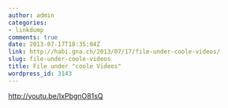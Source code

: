 ```yaml
---
author: admin
categories:
- linkdump
comments: true
date: 2013-07-17T18:35:04Z
link: http://habi.gna.ch/2013/07/17/file-under-coole-videos/
slug: file-under-coole-videos
title: File under "coole Videos"
wordpress_id: 3143
---
```


http://youtu.be/IxPbgnO81sQ

